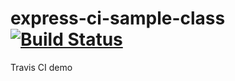# express-ci-sample-class [![Build Status](https://travis-ci.org/cortezcristian/express-ci-sample-class.svg?branch=master)](https://travis-ci.org/cortezcristian/express-ci-sample-class)
Travis CI demo
